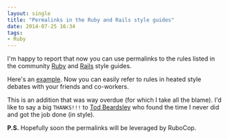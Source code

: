 ```yaml
---
layout: single
title: "Permalinks in the Ruby and Rails style guides"
date: 2014-07-25 16:34
tags:
- Ruby
---
```


I'm happy to report that now you can use permalinks to the rules listed in the
community [Ruby](https://github.com/rubocop/ruby-style-guide) and [Rails](https://github.com/rubocop/rails-style-guide) style guides.

Here's an
[example](https://github.com/rubocop/ruby-style-guide#indent-when-to-case).
Now you can easily refer to rules in heated style debates with your
friends and co-workers.

This is an addition that was way overdue (for which I take all the
blame). I'd like to say a big `THANKS!!!` to [Tod Beardsley](https://github.com/todb) who
found the time I never did and got the job done (in style).

**P.S.** Hopefully soon the permalinks will be leveraged by RuboCop.
